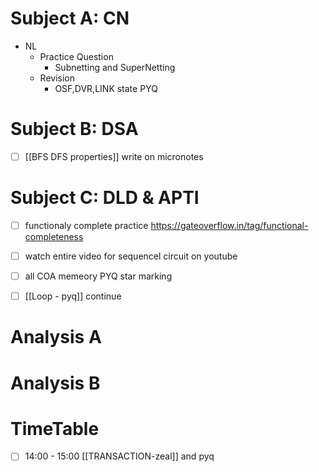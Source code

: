 # Subject A: CN
- NL
	- Practice Question
		- Subnetting and SuperNetting
	- Revision
		- OSF,DVR,LINK state PYQ
      
# Subject B: DSA
- [ ] [[BFS DFS properties]] write on micronotes


# Subject C: DLD & APTI
- [ ] functionaly complete practice https://gateoverflow.in/tag/functional-completeness
- [ ] watch entire video for sequencel circuit on youtube
- [ ] all COA memeory PYQ star marking
- [ ] [[Loop - pyq]] continue


# Analysis A

# Analysis B


# TimeTable 
- [ ] 14:00 - 15:00 [[TRANSACTION-zeal]] and pyq